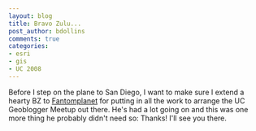```yaml
---
layout: blog
title: Bravo Zulu...
post_author: bdollins
comments: true
categories:
- esri
- gis
- UC 2008
---
```


Before I step on the plane to San Diego, I want to make sure I extend a hearty BZ to <a href="http://fantomplanet.wordpress.com/">Fantomplanet</a> for putting in all the work to arrange the UC Geoblogger Meetup out there. He's had a lot going on and this was one more thing he probably didn't need so: Thanks! I'll see you there.